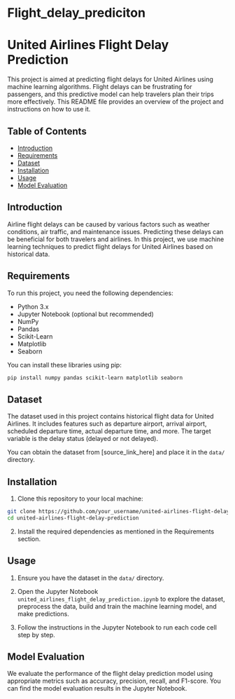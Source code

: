 # Flight_delay_prediciton

# United Airlines Flight Delay Prediction

This project is aimed at predicting flight delays for United Airlines using machine learning algorithms. Flight delays can be frustrating for passengers, and this predictive model can help travelers plan their trips more effectively. This README file provides an overview of the project and instructions on how to use it.

## Table of Contents
- [Introduction](#introduction)
- [Requirements](#requirements)
- [Dataset](#dataset)
- [Installation](#installation)
- [Usage](#usage)
- [Model Evaluation](#model-evaluation)

## Introduction

Airline flight delays can be caused by various factors such as weather conditions, air traffic, and maintenance issues. Predicting these delays can be beneficial for both travelers and airlines. In this project, we use machine learning techniques to predict flight delays for United Airlines based on historical data.

## Requirements

To run this project, you need the following dependencies:

- Python 3.x
- Jupyter Notebook (optional but recommended)
- NumPy
- Pandas
- Scikit-Learn
- Matplotlib
- Seaborn

You can install these libraries using pip:

```bash
pip install numpy pandas scikit-learn matplotlib seaborn
```

## Dataset

The dataset used in this project contains historical flight data for United Airlines. It includes features such as departure airport, arrival airport, scheduled departure time, actual departure time, and more. The target variable is the delay status (delayed or not delayed).

You can obtain the dataset from [source_link_here] and place it in the `data/` directory.

## Installation

1. Clone this repository to your local machine:

```bash
git clone https://github.com/your_username/united-airlines-flight-delay-prediction.git
cd united-airlines-flight-delay-prediction
```

2. Install the required dependencies as mentioned in the Requirements section.

## Usage

1. Ensure you have the dataset in the `data/` directory.

2. Open the Jupyter Notebook `united_airlines_flight_delay_prediction.ipynb` to explore the dataset, preprocess the data, build and train the machine learning model, and make predictions.

3. Follow the instructions in the Jupyter Notebook to run each code cell step by step.

## Model Evaluation

We evaluate the performance of the flight delay prediction model using appropriate metrics such as accuracy, precision, recall, and F1-score. You can find the model evaluation results in the Jupyter Notebook.


